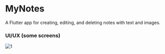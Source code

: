 # MyNotes

A Flutter app for creating, editing, and deleting notes with text and images.

### UI/UX (some screens)

![1](https://github.com/user-attachments/assets/f60abd07-f6f5-44d6-9886-362e29b867d6)



 

